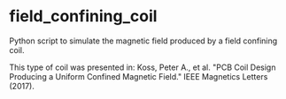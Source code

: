 # field_confining_coil

Python script to simulate the magnetic field produced by a field confining coil.

This type of coil was presented in: 
Koss, Peter A., et al. "PCB Coil Design Producing a Uniform Confined Magnetic Field." IEEE Magnetics Letters (2017).

